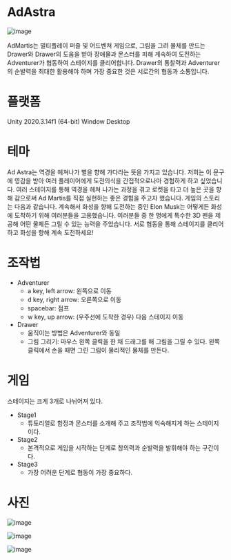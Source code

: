 # AdAstra

![image](https://user-images.githubusercontent.com/42465137/126362503-6e0aafb6-499f-4f29-a660-13e04c5f039c.png)


AdMartis는 멀티플레이 퍼즐 및 어드벤쳐 게임으로, 그림을 그려 물체를 만드는 Drawer와 Drawer의 도움을 받아 장애물과 몬스터를 피해 계속하여 도전하는 Adventurer가 협동하여 스테이지를 클리어합니다.
Drawer의 통찰력과 Adventurer의 순발력을 최대한 활용해야 하며 가장 중요한 것은 서로간의 협동과 소통입니다. 

# 플랫폼
Unity 2020.3.14f1 (64-bit)
Window Desktop

# 테마
Ad Astra는 역경을 헤쳐나가 별을 향해 가다라는 뜻을 가지고 있습니다. 저희는 이 문구에 영감을 받아 여러 플레이어에게 도전의식을 간접적으로나마 경험하게 하고 싶었습니다. 여러 스테이지를 통해 역경을 헤쳐 나가는 과정을 겪고 로켓을 타고 더 높은 곳을 향해 감으로써 Ad Martis를 직접 실현하는 좋은 경험을 주고자 했습니다.
게임의 스토리는 다음과 같습니다. 계속해서 화성을 향해 도전하는 중인 Elon Musk는 어떻게든 화성에 도착하기 위해 여러분들을 고용했습니다. 여러분들 중 한 명에게 특수한 3D 펜을 제공해 어떤 물체든 그릴 수 있는 능력을 주었습니다. 서로 협동을 통해 스테이지를 클리어하고 화성을 향해 계속 도전하세요!

# 조작법
* Adventurer
  * a key, left arrow: 왼쪽으로 이동
  * d key, right arrow: 오른쪽으로 이동
  * spacebar: 점프
  * w key, up arrow: (우주선에 도착한 경우) 다음 스테이지 이동
 * Drawer
    * 움직이는 방법은 Adventurer와 동일
    * 그림 그리기: 마우스 왼쪽 클릭을 한 채 드래그를 해 그림을 그릴 수 있다. 왼쪽 클릭에서 손을 때면 그린 그림이 물리적인 물체를 만든다. 

# 게임
스테이지는 크게 3개로 나뉘어져 있다.
* Stage1
    * 튜토리얼로 함정과 몬스터를 소개해 주고 조작법에 익숙해지게 하는 스테이지이다.
* Stage2
    * 본격적으로 게임을 시작하는 단계로 창의력과 순발력을 발휘해야 하는 구간이다.
* Stage3
    * 가장 어려운 단계로 협동이 가장 중요하다. 


# 사진

![image](https://user-images.githubusercontent.com/42465137/126362626-141eba1f-9d41-4771-bc25-4d2549cf73c6.png)

![image](https://user-images.githubusercontent.com/42465137/126362767-797f6834-6cbb-4c93-877f-3dbd2d473925.png)

![image](https://user-images.githubusercontent.com/42465137/126362840-f488dfa7-4943-4453-91c2-f9331bfef0a9.png)


